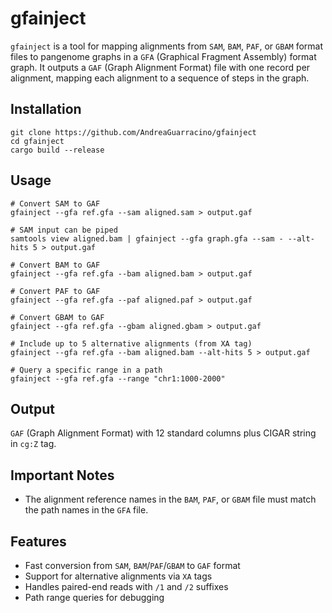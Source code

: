 # gfainject

`gfainject` is a tool for mapping alignments from `SAM`, `BAM`, `PAF`, or `GBAM` format files to pangenome graphs in a `GFA` (Graphical Fragment Assembly) format graph. It outputs a `GAF` (Graph Alignment Format) file with one record per alignment, mapping each alignment to a sequence of steps in the graph.

## Installation

```shell
git clone https://github.com/AndreaGuarracino/gfainject
cd gfainject
cargo build --release
```

## Usage

```shell
# Convert SAM to GAF
gfainject --gfa ref.gfa --sam aligned.sam > output.gaf

# SAM input can be piped
samtools view aligned.bam | gfainject --gfa graph.gfa --sam - --alt-hits 5 > output.gaf

# Convert BAM to GAF
gfainject --gfa ref.gfa --bam aligned.bam > output.gaf

# Convert PAF to GAF  
gfainject --gfa ref.gfa --paf aligned.paf > output.gaf

# Convert GBAM to GAF  
gfainject --gfa ref.gfa --gbam aligned.gbam > output.gaf

# Include up to 5 alternative alignments (from XA tag)
gfainject --gfa ref.gfa --bam aligned.bam --alt-hits 5 > output.gaf

# Query a specific range in a path
gfainject --gfa ref.gfa --range "chr1:1000-2000"
```

## Output
`GAF` (Graph Alignment Format) with 12 standard columns plus CIGAR string in `cg:Z` tag.

## Important Notes

- The alignment reference names in the `BAM`, `PAF`, or `GBAM` file must match the path names in the `GFA` file.

## Features

- Fast conversion from `SAM`, `BAM`/`PAF`/`GBAM` to `GAF` format
- Support for alternative alignments via `XA` tags
- Handles paired-end reads with `/1` and `/2` suffixes
- Path range queries for debugging
